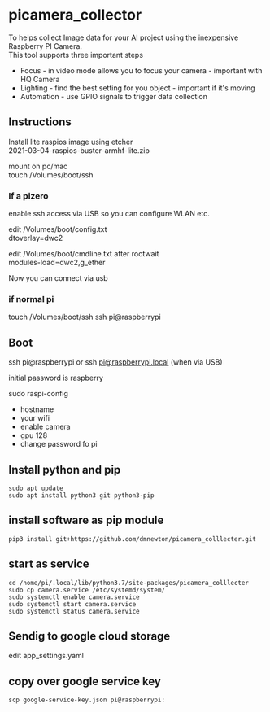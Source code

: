# picamera_collector

To helps collect Image data for your AI project using the inexpensive Raspberry PI Camera.<br>
This tool supports three important steps
* Focus - in video mode allows you to focus your camera - important with HQ Camera
* Lighting - find the best setting for you object - important if it's moving
* Automation - use GPIO signals to trigger data collection

## Instructions

Install lite  raspios image using etcher <br>
2021-03-04-raspios-buster-armhf-lite.zip

mount on pc/mac <br>
touch /Volumes/boot/ssh


### If a pizero

enable ssh access via USB so you can configure WLAN etc.

edit /Volumes/boot/config.txt<br>
dtoverlay=dwc2

edit /Volumes/boot/cmdline.txt after rootwait <br>
modules-load=dwc2,g_ether

Now you can connect via usb<br>


### if normal pi
  touch /Volumes/boot/ssh
  ssh pi@raspberrypi

## Boot

ssh pi@raspberrypi
or
ssh pi@raspberrypi.local (when via USB)

initial password is raspberry <br>

sudo raspi-config<br>
*  hostname
*  your wifi<br>
*  enable camera<br>
*  gpu 128<br>
*  change password fo pi

## Install python and pip

```shell
sudo apt update
sudo apt install python3 git python3-pip
```
## install software as pip module
```shell
pip3 install git+https://github.com/dmnewton/picamera_colllecter.git
```

## start as service
```shell
cd /home/pi/.local/lib/python3.7/site-packages/picamera_colllecter
sudo cp camera.service /etc/systemd/system/
sudo systemctl enable camera.service
sudo systemctl start camera.service
sudo systemctl status camera.service
```

## Sendig to google cloud storage

edit app_settings.yaml

## copy over google service key
```shell
scp google-service-key.json pi@raspberrypi:
```


